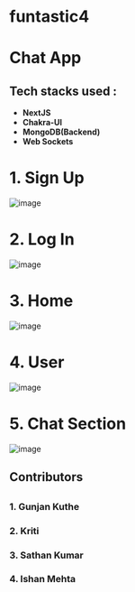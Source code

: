 # funtastic4

<h1> Chat App </h1>

  ## Tech stacks used :
* **NextJS**
* **Chakra-UI**
* **MongoDB(Backend)**
* **Web Sockets**

 <h1>1. Sign Up  </h1>

![image](https://user-images.githubusercontent.com/99732532/209317271-56522d82-515d-488e-a51b-76ade4bc704c.png)


<h1> 2. Log In  </h1>

![image](https://user-images.githubusercontent.com/99732532/209317722-a665221e-f8a0-4bdf-be04-4ed67685a424.png)

<h1> 3. Home  </h1>

![image](https://user-images.githubusercontent.com/99732532/209317476-067e638b-78e9-482c-b5f8-9eeb1f464e00.png)

<h1> 4. User  </h1>

![image](https://user-images.githubusercontent.com/99732532/209317532-22bb38a2-13b0-40d5-93f9-45a67bacac9e.png)

<h1> 5. Chat Section  </h1>

![image](https://user-images.githubusercontent.com/99732532/209317600-89db4be1-655e-46e7-9e2b-9a37ee1ecf5d.png)


<h2> Contributors <h2>
<h3> 1. Gunjan Kuthe </h3>
<h3> 2. Kriti </h3>
<h3> 3. Sathan Kumar </h3>
<h3> 4. Ishan Mehta </h3>

